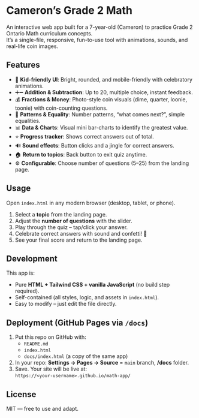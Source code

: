 # Cameron’s Grade 2 Math

An interactive web app built for a 7-year-old (Cameron) to practice Grade 2 Ontario Math curriculum concepts.  
It’s a single-file, responsive, fun-to-use tool with animations, sounds, and real-life coin images.

## Features
- 🎨 **Kid-friendly UI**: Bright, rounded, and mobile-friendly with celebratory animations.
- ➕➖ **Addition & Subtraction**: Up to 20, multiple choice, instant feedback.
- 💰 **Fractions & Money**: Photo-style coin visuals (dime, quarter, loonie, toonie) with coin-counting questions.
- 🔁 **Patterns & Equality**: Number patterns, “what comes next?”, simple equalities.
- 📊 **Data & Charts**: Visual mini bar-charts to identify the greatest value.
- ⭐ **Progress tracker**: Shows correct answers out of total.
- 🔊 **Sound effects**: Button clicks and a jingle for correct answers.
- 🏠 **Return to topics**: Back button to exit quiz anytime.
- ⚙️ **Configurable**: Choose number of questions (5–25) from the landing page.

## Usage
Open `index.html` in any modern browser (desktop, tablet, or phone).

1. Select a **topic** from the landing page.
2. Adjust the **number of questions** with the slider.
3. Play through the quiz – tap/click your answer.
4. Celebrate correct answers with sound and confetti! 🎉
5. See your final score and return to the landing page.

## Development
This app is:
- Pure **HTML + Tailwind CSS + vanilla JavaScript** (no build step required).
- Self-contained (all styles, logic, and assets in `index.html`).
- Easy to modify – just edit the file directly.

## Deployment (GitHub Pages via `/docs`)
1. Put this repo on GitHub with:
   - `README.md`
   - `index.html`
   - `docs/index.html` (a copy of the same app)
2. In your repo: **Settings → Pages → Source** = `main` branch, **/docs** folder.
3. Save. Your site will be live at:  
   `https://<your-username>.github.io/math-app/`

## License
MIT — free to use and adapt.

